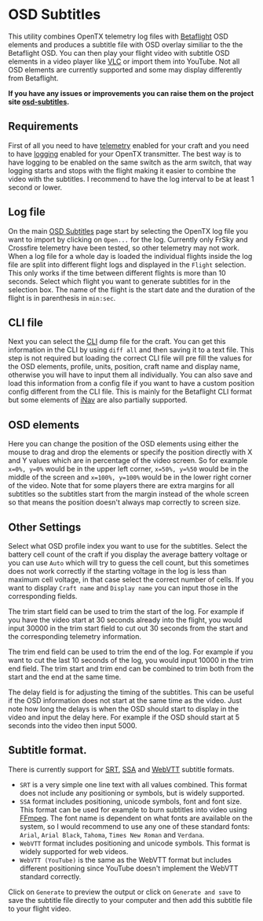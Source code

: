 # OSD Subtitles

This utility combines OpenTX telemetry log files with [Betaflight] OSD elements and produces a subtitle file with OSD overlay similiar to the the Betaflight OSD. You can then play your flight video with subtitle OSD elements in a video player like [VLC] or import them into YouTube. Not all OSD elements are currently supported and some may display differently from Betaflight.

**If you have any issues or improvements you can raise them on the project site [osd-subtitles].**

## Requirements
First of all you need to have [telemetry](https://oscarliang.com/sbus-smartport-telemetry-naze32/) enabled for your craft and you need to have [logging](https://oscarliang.com/log-gps-coordinates-taranis/) enabled for your OpenTX transmitter. The best way is to have logging to be enabled on the same switch as the arm switch, that way logging starts and stops with the flight making it easier to combine the video with the subtitles. I recommend to have the log interval to be at least 1 second or lower.

## Log file
On the main [OSD Subtitles] page start by selecting the OpenTX log file you want to import by clicking on `Open...` for the log. Currently only FrSky and Crossfire telemetry have been tested, so other telemetry may not work. When a log file for a whole day is loaded the individual flights inside the log file are split into different flight logs and displayed in the `Flight` selection. This only works if the time between different flights is more than 10 seconds. Select which flight you want to generate subtitles for in the selection box. The name of the flight is the start date and the duration of the flight is in parenthesis in `min:sec`.

## CLI file
Next you can select the [CLI](https://oscarliang.com/betaflight-cli-explained/) dump file for the craft. You can get this information in the CLI by using `diff all` and then saving it to a text file. This step is not required but loading the correct CLI file will pre fill the values for the OSD elements, profile, units, position, craft name and display name, otherwise you will have to input them all individually. You can also save and load this information from a config file if you want to have a custom position config different from the CLI file. This is mainly for the Betaflight CLI format but some elements of [iNav] are also partially supported.

## OSD elements
Here you can change the position of the OSD elements using either the mouse to drag and drop the elements or specify the position directly with X and Y values which are in percentage of the video screen. So for example `x=0%, y=0%` would be in the upper left corner, `x=50%, y=%50` would be in the middle of the screen and `x=100%, y=100%` would be in the lower right corner of the video. Note that for some players there are extra margins for all subtitles so the subtitles start from the margin instead of the whole screen so that means the position doesn't always map correctly to screen size.

## Other Settings
Select what OSD profile index you want to use for the subtitles. Select the battery cell count of the craft if you display the average battery voltage or you can use `Auto` which will try to guess the cell count, but this sometimes does not work correctly if the starting voltage in the log is less than maximum cell voltage, in that case select the correct number of cells. If you want to display `Craft name` and `Display name` you can input those in the corresponding fields.

The trim start field can be used to trim the start of the log. For example if you have the video start at 30 seconds already into the flight, you would input 30000 in the trim start field to cut out 30 seconds from the start and the corresponding telemetry information.

The trim end field can be used to trim the end of the log. For example if you want to cut the last 10 seconds of the log, you would input 10000 in the trim end field. The trim start and trim end can be combined to trim both from the start and the end at the same time.

The delay field is for adjusting the timing of the subtitles. This can be useful if the OSD information does not start at the same time as the video. Just note how long the delays is when the OSD should start to display in the video and input the delay here. For example if the OSD should start at 5 seconds into the video then input 5000.

## Subtitle format.

There is currently support for [SRT], [SSA] and [WebVTT] subtitle formats.

- `SRT` is a very simple one line text with all values combined. This format does not include any positioning or symbols, but is widely supported.
- `SSA` format includes positioning, unicode symbols, font and font size. This format can be used for example to burn subtitles into video using [FFmpeg]. The font name is dependent on what fonts are available on the system, so I would recommend to use any one of these standard fonts: `Arial`, `Arial Black`, `Tahoma`, `Times New Roman` and `Verdana`.
- `WebVTT` format includes positioning and unicode symbols. This format is widely supported for web videos.
- `WebVTT (YouTube)` is the same as the WebVTT format but includes different positioning since YouTube doesn't implement the WebVTT standard correctly.

Click on `Generate` to preview the output or click on `Generate and save` to save the subtitle file directly to your computer and then add this subtitle file to your flight video.

[osd-subtitles]: https://github.com/kristjanbjarni/osd-subtitles/
[OSD Subtitles]: https://kristjanbjarni.github.io/osd-subtitles/
[Betaflight]: https://betaflight.com/
[VLC]: https://www.videolan.org
[SRT]: https://en.wikipedia.org/wiki/SubRip
[WebVTT]: https://www.w3.org/TR/webvtt1/
[SSA]: https://en.wikipedia.org/wiki/SubStation_Alpha
[FFmpeg]: https://trac.ffmpeg.org/wiki/HowToBurnSubtitlesIntoVideo
[iNav]: https://github.com/inavFlight/inav/wiki
